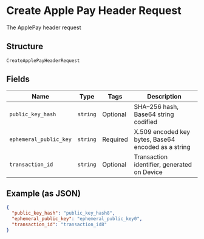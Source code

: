 
# Create Apple Pay Header Request

The ApplePay header request

## Structure

`CreateApplePayHeaderRequest`

## Fields

| Name | Type | Tags | Description |
|  --- | --- | --- | --- |
| `public_key_hash` | `string` | Optional | SHA–256 hash, Base64 string codified |
| `ephemeral_public_key` | `string` | Required | X.509 encoded key bytes, Base64 encoded as a string |
| `transaction_id` | `string` | Optional | Transaction identifier, generated on Device |

## Example (as JSON)

```json
{
  "public_key_hash": "public_key_hash8",
  "ephemeral_public_key": "ephemeral_public_key0",
  "transaction_id": "transaction_id8"
}
```


